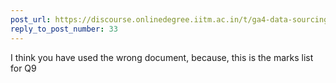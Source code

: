 ```yaml
---
post_url: https://discourse.onlinedegree.iitm.ac.in/t/ga4-data-sourcing-discussion-thread-tds-jan-2025/165959/35
reply_to_post_number: 33
---
```

I think you have used the wrong document, because, this is the marks list for Q9